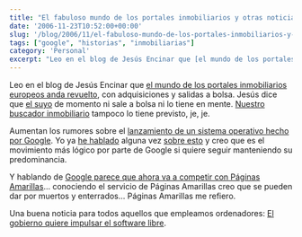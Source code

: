 ```yaml
---
title: "El fabuloso mundo de los portales inmobiliarios y otras noticias"
date: '2006-11-23T10:52:00+00:00'
slug: '/blog/2006/11/el-fabuloso-mundo-de-los-portales-inmobiliarios-y-otras-noticias'
tags: ["google", "historias", "inmobiliarias"]
category: 'Personal'
excerpt: "Leo en el blog de Jesús Encinar que [el mundo de los portales inmobiliarios europeos anda revuelto]( con adquisiciones y salidas a bolsa. Jesús..."
---
```

Leo en el blog de Jesús Encinar que [el mundo de los portales inmobiliarios europeos anda revuelto](http://www.jesusencinar.com/2006/11/cambios_en_los_.html), con adquisiciones y salidas a bolsa. Jesús dice que [el suyo](http://www.idealista.com) de momento ni sale a bolsa ni lo tiene en mente. [Nuestro buscador inmobiliario](http://www.buscadorinmobiliario.es) tampoco lo tiene previsto, je, je.

Aumentan los rumores sobre el [lanzamiento de un sistema operativo hecho por Google](http://tec.fresqui.com/como-sera-google-os). Yo ya [he hablado](http://www.riojasoft.com/articles/2006/02/23/google-nuevos-servicios) alguna vez [sobre esto](http://www.riojasoft.com/articles/2006/03/08/microsoft-anuncia-un-nuevo-buscador-mejor-que-google) y creo que es el movimiento más lógico por parte de Google si quiere seguir manteniendo su predominancia.

Y hablando de [Google parece que ahora va a competir con Páginas Amarillas](http://google.dirson.com/post/2944-espana-local-business-ads/)... conociendo el servicio de Páginas Amarillas creo que se pueden dar por muertos y enterrados... Páginas Amarillas me refiero.

Una buena noticia para todos aquellos que empleamos ordenadores: [El gobierno quiere impulsar el software libre](http://tec.fresqui.com/el-gobierno-quiere-impulsar-el-sofware-libre).

